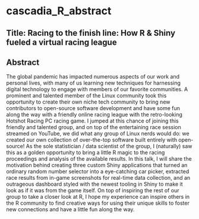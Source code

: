 # cascadia_R_abstract

## Title: Racing to the finish line: How R & Shiny fueled a virtual racing league

## Abstract

The global pandemic has impacted numerous aspects of our work and personal lives, with many of us learning new techniques for harnessing digital technology to engage with members of our favorite communities. A prominent and talented member of the Linux community took this opportunity to create their own niche tech community to bring new contributors to open-source software development and have some fun along the way with a friendly online racing league with the retro-looking Hotshot Racing PC racing game. I jumped at this chance of joining this friendly and talented group, and on top of the entertaining race session streamed on YouTube, we did what any group of Linux nerds would do: we created our own collection of over-the-top software built entirely with open-source!  As the sole statistician / data scientist of the group, I (naturally) saw this as a golden opportunity to bring a little R magic to the racing proceedings and analysis of the available results. In this talk, I will share the motivation behind creating three custom Shiny applications that turned an ordinary random number selector into a eye-catching car picker, extracted race results from in-game screenshots for real-time data collection, and an outrageous dashboard styled with the newest tooling in Shiny to make it look as if it was from the game itself. On top of inspiring the rest of our group to take a closer look at R, I hope my experience can inspire others in the R community to find creative ways for using their unique skills to foster new connections and have a little fun along the way.
